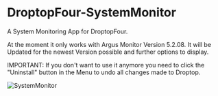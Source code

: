 
# DroptopFour-SystemMonitor
A System Monitoring App for DroptopFour.

At the moment it only works with Argus Monitor Version 5.2.08.
It will be Updated for the newest Version possible and further options to display.

IMPORTANT:
If you don't want to use it anymore you need to click the "Uninstall" button in the Menu to undo all changes made to Droptop.


![SystemMonitor](https://user-images.githubusercontent.com/87992378/150880897-452a568a-fe70-444a-aa7f-66c390bc4459.png)
